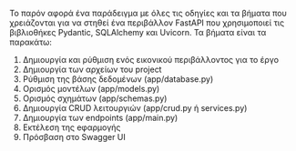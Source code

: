 Το παρόν αφορά ένα παράδειγμα με όλες τις οδηγίες και τα βήματα που χρειάζονται για να στηθεί ένα περιβάλλον FastAPI που χρησιμοποιεί τις βιβλιοθήκες Pydantic, SQLAlchemy και Uvicorn.
Τα βήματα είναι τα παρακάτω:

1. Δημιουργία και ρύθμιση ενός εικονικού περιβάλλοντος για το έργο
2. Δημιουργία των αρχείων του project
3. Ρύθμιση της βάσης δεδομένων (app/database.py)
4. Ορισμός μοντέλων (app/models.py)
5. Ορισμός σχημάτων (app/schemas.py)
6. Δημιουργία CRUD λειτουργιών (app/crud.py ή services.py)
7. Δημιουργία των endpoints (app/main.py)
8. Εκτέλεση της eφαρμογής
9. Πρόσβαση στο Swagger UI 
